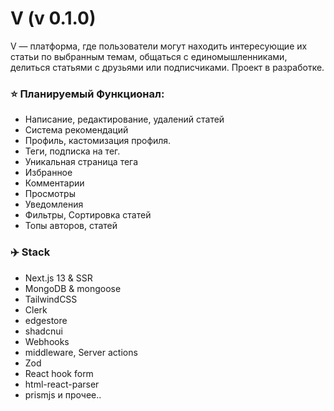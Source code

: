 # V (v 0.1.0)

V — платформа, где пользователи могут находить интересующие их статьи по выбранным темам, общаться с единомышленниками, делиться статьями с друзьями или подписчиками.
Проект в разработке.

### ⭐ Планируемый Функционал:

- Написание, редактирование, удалений статей
- Система рекомендаций
- Профиль, кастомизация профиля.
- Теги, подписка на тег.
- Уникальная страница тега
- Избранное
- Комментарии
- Просмотры
- Уведомления
- Фильтры, Сортировка статей
- Топы авторов, статей

### ✈️ Stack

- Next.js 13 & SSR
- MongoDB & mongoose
- TailwindCSS
- Clerk
- edgestore
- shadcnui
- Webhooks
- middleware, Server actions
- Zod
- React hook form
- html-react-parser
- prismjs
  и прочее..
